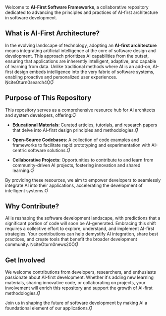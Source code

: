 Welcome to **AI-First Software Frameworks**, a collaborative repository dedicated to advancing the principles and practices of AI-first architecture in software development.

## What is AI-First Architecture?

In the evolving landscape of technology, adopting an **AI-first architecture** means integrating artificial intelligence at the core of software design and development. This approach prioritizes AI capabilities from the outset, ensuring that applications are inherently intelligent, adaptive, and capable of learning from data. Unlike traditional methods where AI is an add-on, AI-first design embeds intelligence into the very fabric of software systems, enabling proactive and personalized user experiences. citeturn0search4

## Purpose of This Repository

This repository serves as a comprehensive resource hub for AI architects and system developers, offering:

- **Educational Materials**: Curated articles, tutorials, and research papers that delve into AI-first design principles and methodologies.

- **Open-Source Codebases**: A collection of code examples and frameworks to facilitate rapid prototyping and experimentation with AI-centric software solutions.

- **Collaborative Projects**: Opportunities to contribute to and learn from community-driven AI projects, fostering innovation and shared learning.

By providing these resources, we aim to empower developers to seamlessly integrate AI into their applications, accelerating the development of intelligent systems.

## Why Contribute?

AI is reshaping the software development landscape, with predictions that a significant portion of code will soon be AI-generated. Embracing this shift requires a collective effort to explore, understand, and implement AI-first strategies. Your contributions can help demystify AI integration, share best practices, and create tools that benefit the broader development community. citeturn0news20

## Get Involved

We welcome contributions from developers, researchers, and enthusiasts passionate about AI-first development. Whether it's adding new learning materials, sharing innovative code, or collaborating on projects, your involvement will enrich this repository and support the growth of AI-first methodologies.

Join us in shaping the future of software development by making AI a foundational element of our applications. 

